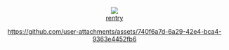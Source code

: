 <div align="center">

![](https://komarev.com/ghpvc/?username=predatoreye&color=205f53&label=❤︎++&base=25&abbreviated=true)    
[rentry](https://rentry.co/sern)


https://github.com/user-attachments/assets/740f6a7d-6a29-42e4-bca4-9363e4452fb6

